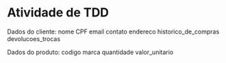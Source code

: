 # Atividade de TDD

Dados do cliente:
nome
CPF
email
contato
endereco
historico_de_compras
devolucoes_trocas

Dados do produto:
codigo
marca
quantidade
valor_unitario

